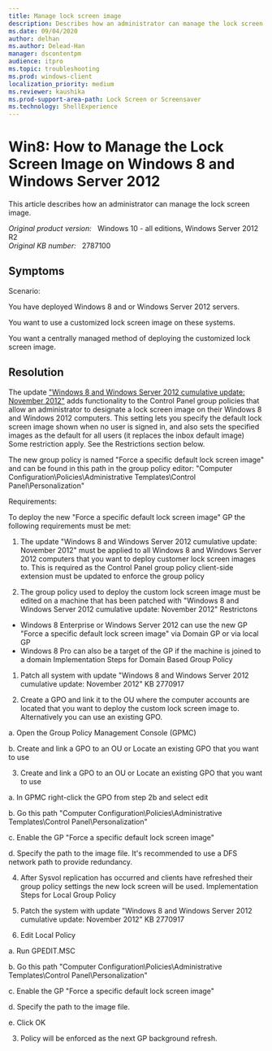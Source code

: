 ```yaml
---
title: Manage lock screen image
description: Describes how an administrator can manage the lock screen image.
ms.date: 09/04/2020
author: delhan
ms.author: Delead-Han
manager: dscontentpm
audience: itpro
ms.topic: troubleshooting
ms.prod: windows-client
localization_priority: medium
ms.reviewer: kaushika
ms.prod-support-area-path: Lock Screen or Screensaver
ms.technology: ShellExperience
---
```

# Win8: How to Manage the Lock Screen Image on Windows 8 and Windows Server 2012

This article describes how an administrator can manage the lock screen image.

_Original product version:_ &nbsp; Windows 10 - all editions, Windows Server 2012 R2  
_Original KB number:_ &nbsp; 2787100

## Symptoms

Scenario:

You have deployed Windows 8 and or Windows Server 2012 servers.

You want to use a customized lock screen image on these systems.

You want a centrally managed method of deploying the customized lock screen image.

## Resolution

The update ["Windows 8 and Windows Server 2012 cumulative update: November 2012"](https://support.microsoft.com/help/2770917) adds functionality to the Control Panel group policies that allow an administrator to designate a lock screen image on their Windows 8 and Windows 2012 computers. This setting lets you specify the default lock screen image shown when no user is signed in, and also sets the specified images as the default for all users (it replaces the inbox default image) Some restriction apply. See the Restrictions section below.

The new group policy is named "Force a specific default lock screen image" and can be found in this path in the group policy editor: "Computer Configuration\Policies\Administrative Templates\Control Panel\Personalization"

Requirements:

To deploy the new "Force a specific default lock screen image" GP the following requirements must be met:


1. The update "Windows 8 and Windows Server 2012 cumulative update: November 2012" must be applied to all Windows 8 and Windows Server 2012 computers that you want to deploy customer lock screen images to. This is required as the Control Panel group policy client-side extension must be updated to enforce the group policy

2. The group policy used to deploy the custom lock screen image must be edited on a machine that has been patched with "Windows 8 and Windows Server 2012 cumulative update: November 2012"
 Restrictons 
- Windows 8 Enterprise or Windows Server 2012 can use the new GP "Force a specific default lock screen image" via Domain GP or via local GP
- Windows 8 Pro can also be a target of the GP if the machine is joined to a domain
 Implementation Steps for Domain Based Group Policy  

1. Patch all system with update "Windows 8 and Windows Server 2012 cumulative update: November 2012" KB 2770917

2. Create a GPO and link it to the OU where the computer accounts are located that you want to deploy the custom lock screen image to. Alternatively you can use an existing GPO.

a. Open the Group Policy Management Console (GPMC)

b. Create and link a GPO to an OU or Locate an existing GPO that you want to use

3. Create and link a GPO to an OU or Locate an existing GPO that you want to use

a. In GPMC right-click the GPO from step 2b and select edit

b. Go this path "Computer Configuration\Policies\Administrative Templates\Control Panel\Personalization"

c. Enable the GP "Force a specific default lock screen image"

d. Specify the path to the image file. It's recommended to use a DFS network path to provide redundancy.

4. After Sysvol replication has occurred and clients have refreshed their group policy settings the new lock screen will be used. Implementation Steps for Local Group Policy 

1. Patch the system with update "Windows 8 and Windows Server 2012 cumulative update: November 2012" KB 2770917

2. Edit Local Policy

a. Run GPEDIT.MSC 

b. Go this path "Computer Configuration\Policies\Administrative Templates\Control Panel\Personalization"

c. Enable the GP "Force a specific default lock screen image"

d. Specify the path to the image file. 

e. Click OK 

3. Policy will be enforced as the next GP background refresh.
